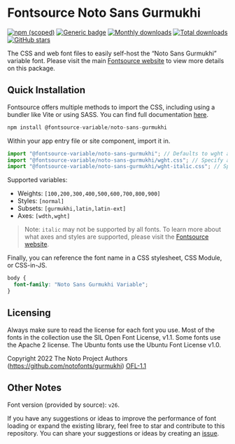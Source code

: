 # Fontsource Noto Sans Gurmukhi

[![npm (scoped)](https://img.shields.io/npm/v/@fontsource-variable/noto-sans-gurmukhi?color=brightgreen)](https://www.npmjs.com/package/@fontsource-variable/noto-sans-gurmukhi) [![Generic badge](https://img.shields.io/badge/fontsource-passing-brightgreen)](https://github.com/fontsource/fontsource) [![Monthly downloads](https://badgen.net/npm/dm/@fontsource-variable/noto-sans-gurmukhi)](https://github.com/fontsource/fontsource) [![Total downloads](https://badgen.net/npm/dt/@fontsource-variable/noto-sans-gurmukhi)](https://github.com/fontsource/fontsource) [![GitHub stars](https://img.shields.io/github/stars/fontsource/fontsource.svg?style=social&label=Star)](https://github.com/fontsource/fontsource/stargazers)

The CSS and web font files to easily self-host the “Noto Sans Gurmukhi” variable font. Please visit the main [Fontsource website](https://fontsource.org/fonts/noto-sans-gurmukhi) to view more details on this package.

## Quick Installation

Fontsource offers multiple methods to import the CSS, including using a bundler like Vite or using SASS. You can find full documentation [here](https://fontsource.org/docs/getting-started/introduction).

```javascript
npm install @fontsource-variable/noto-sans-gurmukhi
```

Within your app entry file or site component, import it in.

```javascript
import "@fontsource-variable/noto-sans-gurmukhi"; // Defaults to wght axis
import "@fontsource-variable/noto-sans-gurmukhi/wght.css"; // Specify axis
import "@fontsource-variable/noto-sans-gurmukhi/wght-italic.css"; // Specify axis and style
```

Supported variables:
- Weights: `[100,200,300,400,500,600,700,800,900]`
- Styles: `[normal]`
- Subsets: `[gurmukhi,latin,latin-ext]`
- Axes: `[wdth,wght]`

> Note: `italic` may not be supported by all fonts. To learn more about what axes and styles are supported, please visit the [Fontsource website](https://fontsource.org/fonts/noto-sans-gurmukhi).

Finally, you can reference the font name in a CSS stylesheet, CSS Module, or CSS-in-JS.

```css
body {
  font-family: "Noto Sans Gurmukhi Variable";
}
```

## Licensing
Always make sure to read the license for each font you use. Most of the fonts in the collection use the SIL Open Font License, v1.1. Some fonts use the Apache 2 license. The Ubuntu fonts use the Ubuntu Font License v1.0.

Copyright 2022 The Noto Project Authors (https://github.com/notofonts/gurmukhi)
[OFL-1.1](https://openfontlicense.org)

## Other Notes
Font version (provided by source): `v26`.

If you have any suggestions or ideas to improve the performance of font loading or expand the existing library, feel free to star and contribute to this repository. You can share your suggestions or ideas by creating an [issue](https://github.com/fontsource/fontsource/issues).